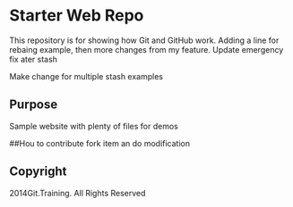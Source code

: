 # Starter Web Repo

This repository is for showing how Git and GitHub work.
Adding a line for rebaing example, then more changes from my feature.
Update emergency fix ater stash

Make change for multiple stash examples

## Purpose

Sample website with plenty of files for demos


##Hou to contribute
fork item an do modification


## Copyright

2014Git.Training. All Rights Reserved